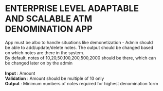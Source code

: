 <h1>ENTERPRISE LEVEL ADAPTABLE AND SCALABLE ATM DENOMINATION APP</h1>
<div>App must be albo to handle situations like demonetization - Admin should be able to add/update/delete notes. The output should be changed based on which notes are there in the system.</div>
<div>By default, notes of 10,20,50,100,200,500,2000 should be there, which can be changed later on by the admin</div>

<br>
<div><b>Input</b> : Amount</div>
<div><b>Validation</b> : Amount should be multiple of 10 only</div>
<div><b>Output</b> : Minimum numbers of notes required for highest denomination form</div>



